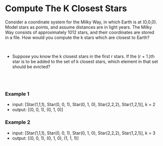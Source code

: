 # Compute The K Closest Stars


Consider a coordinate system for the Milky Way, in which Earth is at (0,0,0). Model stars as points, and assume distances are in light years. 
The Milky Way consists of approximately 1012 stars, and their coordinates are stored in a file.
How would you compute the k stars which are closest to Earth? 

<br>

- Suppose you know the k closest stars in the first r stars. If the (r + 1.)th star is to be added to the set of k closest stars, which element in that set should be evicted?

<br>

<br>

### Example 1
- input:  [Star(1,1,1), Star(0, 0, 1), Star(0, 1, 0), Star(2,2,2), Star(1,2,1)], k = 2
- output: [(0, 0, 1), (0, 1, 0)]

### Example 2
- input:  [Star(1,1,1), Star(0, 0, 1), Star(0, 1, 0), Star(2,2,2), Star(1,2,1)], k = 3
- output: [(0, 0, 1), (0, 1, 0), (1, 1, 1)]

